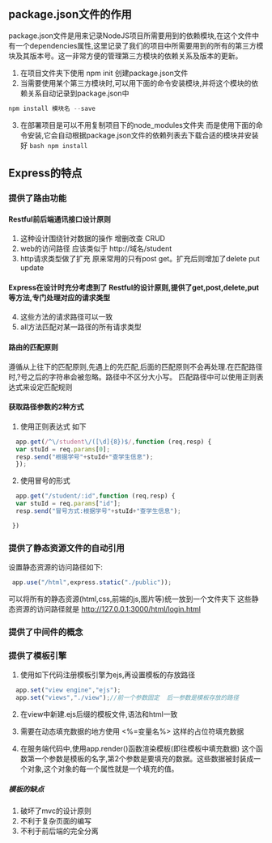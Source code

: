 ## package.json文件的作用
package.json文件是用来记录NodeJS项目所需要用到的依赖模块,在这个文件中有一个dependencies属性,这里记录了我们的项目中所需要用到的所有的第三方模块及其版本号。这一非常方便的管理第三方模块的依赖关系及版本的更新。
  1. 在项目文件夹下使用 npm init 创建package.json文件
  2. 当需要使用某个第三方模块时,可以用下面的命令安装模块,并将这个模块的依赖关系自动记录到package.json中
  ```javascript
  npm install 模块名 --save
  ```

  3. 在部署项目是可以不用复制项目下的node_modules文件夹
    而是使用下面的命令安装,它会自动根据package.json文件的依赖列表去下载合适的模块并安装好
    ```bash
    npm install
    ```


## Express的特点
### 提供了路由功能
#### Restful前后端通讯接口设计原则
  1. 这种设计围绕针对数据的操作 增删改查 CRUD
  2. web的访问路径 应该类似于 http://域名/student
  3. http请求类型做了扩充 原来常用的只有post get。扩充后则增加了delete put update
#### Express在设计时充分考虑到了 Restful的设计原则,提供了get,post,delete,put等方法,专门处理对应的请求类型
  4.  这些方法的请求路径可以一致
  5. all方法匹配对某一路径的所有请求类型

#### 路由的匹配原则
   遵循从上往下的匹配原则,先遇上的先匹配,后面的匹配原则不会再处理.在匹配路径时,?号之后的字符串会被忽略。路径中不区分大小写。
   匹配路径中可以使用正则表达式来设定匹配规则
#### 获取路径参数的2种方式
  1. 使用正则表达式  如下
  ```javascript
    app.get(/^\/student\/([\d]{8})$/,function (req,resp) {
    var stuId = req.params[0];
    resp.send("根据学号"+stuId+"查学生信息");
    });
  ```
  2. 使用冒号的形式
  ```javascript
    app.get("/student/:id",function (req,resp) {
    var stuId = req.params["id"];
    resp.send("冒号方式:根据学号"+stuId+"查学生信息");

   })
  ```

### 提供了静态资源文件的自动引用
  设置静态资源的访问路径如下:
  ```javascript
   app.use("/html",express.static("./public"));
  ```
  可以将所有的静态资源(html,css,前端的js,图片等)统一放到一个文件夹下
  这些静态资源的访问路径就是 http://127.0.0.1:3000/html/login.html

### 提供了中间件的概念


### 提供了模板引擎
   1. 使用如下代码注册模板引擎为ejs,再设置模板的存放路径
   ```javascript
     app.set("view engine","ejs");
     app.set("views","./view");//前一个参数固定  后一参数是模板存放的路径
   ```

   2. 在view中新建.ejs后缀的模板文件,语法和html一致

   3. 需要在动态填充数据的地方使用 <%=变量名%> 这样的占位符填充数据

   4. 在服务端代码中,使用app.render()函数渲染模板(即往模板中填充数据)
      这个函数第一个参数是模板的名字,第2个参数是要填充的数据。这些数据被封装成一个对象,这个对象的每一个属性就是一个填充的值。

##### 模板的缺点
   1. 破坏了mvc的设计原则
   2. 不利于复杂页面的编写
   3. 不利于前后端的完全分离